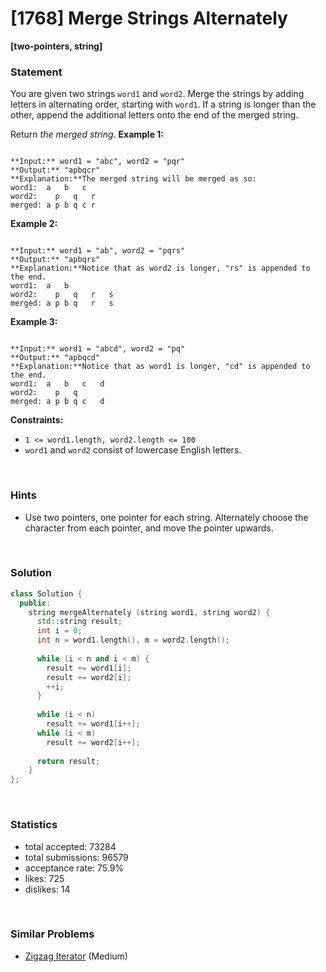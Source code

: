 # [1768] Merge Strings Alternately

**[two-pointers, string]**

### Statement

You are given two strings `word1` and `word2`. Merge the strings by adding letters in alternating order, starting with `word1`. If a string is longer than the other, append the additional letters onto the end of the merged string.

Return *the merged string.*
**Example 1:**

```

**Input:** word1 = "abc", word2 = "pqr"
**Output:** "apbqcr"
**Explanation:**The merged string will be merged as so:
word1:  a   b   c
word2:    p   q   r
merged: a p b q c r

```

**Example 2:**

```

**Input:** word1 = "ab", word2 = "pqrs"
**Output:** "apbqrs"
**Explanation:**Notice that as word2 is longer, "rs" is appended to the end.
word1:  a   b 
word2:    p   q   r   s
merged: a p b q   r   s

```

**Example 3:**

```

**Input:** word1 = "abcd", word2 = "pq"
**Output:** "apbqcd"
**Explanation:**Notice that as word1 is longer, "cd" is appended to the end.
word1:  a   b   c   d
word2:    p   q 
merged: a p b q c   d

```

**Constraints:**
* `1 <= word1.length, word2.length <= 100`
* `word1` and `word2` consist of lowercase English letters.


<br>

### Hints

- Use two pointers, one pointer for each string. Alternately choose the character from each pointer, and move the pointer upwards.

<br>

### Solution

```cpp
class Solution {
  public:
    string mergeAlternately (string word1, string word2) {
      std::string result;
      int i = 0;
      int n = word1.length(), m = word2.length();
      
      while (i < n and i < m) {
        result += word1[i];
        result += word2[i];
        ++i;
      }
      
      while (i < n)
        result += word1[i++];
      while (i < m)
        result += word2[i++];
      
      return result;
    }
};
```

<br>

### Statistics

- total accepted: 73284
- total submissions: 96579
- acceptance rate: 75.9%
- likes: 725
- dislikes: 14

<br>

### Similar Problems

- [Zigzag Iterator](https://leetcode.com/problems/zigzag-iterator) (Medium)
